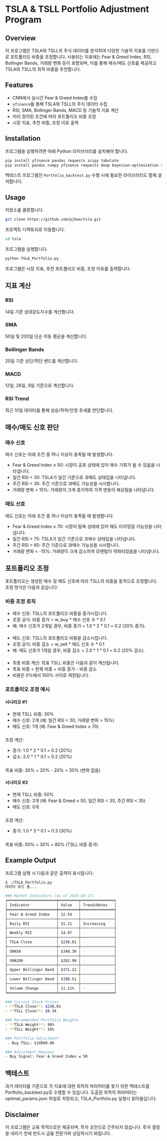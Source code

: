 # TSLA & TSLL Portfolio Adjustment Program

## Overview
이 프로그램은 TSLA와 TSLL의 주식 데이터를 분석하여 다양한 기술적 지표를 기반으로 포트폴리오 비중을 조정합니다. 사용되는 지표에는 Fear & Greed Index, RSI, Bollinger Bands, 거래량 변화 등이 포함되며, 이를 통해 매수/매도 신호를 제공하고 TSLA와 TSLL의 최적 비중을 추천합니다.

## Features
- CNN에서 실시간 Fear & Greed Index를 수집
- `yfinance`를 통해 TSLA와 TSLL의 주식 데이터 수집
- RSI, SMA, Bollinger Bands, MACD 등 기술적 지표 계산
- 미리 정의된 조건에 따라 포트폴리오 비중 조정
- 시장 지표, 추천 비중, 조정 이유 출력

## Installation
프로그램을 실행하려면 아래 Python 라이브러리를 설치해야 합니다.

```bash
pip install yfinance pandas requests scipy tabulate
pip install pandas numpy yfinance requests deap bayesian-optimization tabulate scipy
```
백테스트 프로그램인 `Portfolio_backtest.py` 수행 시에 필요한 라이브러리도 함께 설치합니다.

## Usage
저장소를 클론합니다.

```bash
git clone https://github.com/pjhwa/tsla.git
```

프로젝트 디렉토리로 이동합니다.

```bash
cd tsla
```

프로그램을 실행합니다.

```bash
python TSLA_Portfolio.py
```

프로그램은 시장 지표, 추천 포트폴리오 비중, 조정 이유를 출력합니다.

## 지표 계산

### RSI
14일 기준 상대강도지수를 계산합니다.
### SMA
50일 및 200일 단순 이동 평균을 계산합니다.
### Bollinger Bands
20일 기준 상단/하단 밴드를 계산합니다.
### MACD
12일, 26일, 9일 기준으로 계산합니다.
### RSI Trend
최근 10일 데이터를 통해 상승/하락/안정 추세를 판단합니다.

## 매수/매도 신호 판단

### 매수 신호
매수 신호는 아래 조건 중 하나 이상이 충족될 때 발생합니다.
- Fear & Greed Index ≤ 50: 시장이 공포 상태에 있어 매수 기회가 될 수 있음을 나타냅니다.
- 일간 RSI < 30: TSLA가 일간 기준으로 과매도 상태임을 나타냅니다.
- 주간 RSI < 35: 주간 기준으로 과매도 가능성을 시사합니다.
- 거래량 변화 > 15%: 거래량이 크게 증가하여 가격 변동이 예상됨을 나타냅니다.

### 매도 신호
매도 신호는 아래 조건 중 하나 이상이 충족될 때 발생합니다:
- Fear & Greed Index ≥ 70: 시장이 탐욕 상태에 있어 매도 타이밍일 가능성을 나타냅니다.
- 일간 RSI > 75: TSLA가 일간 기준으로 과매수 상태임을 나타냅니다.
- 주간 RSI > 65: 주간 기준으로 과매수 가능성을 시사합니다.
- 거래량 변화 < -15%: 거래량이 크게 감소하여 모멘텀이 약화되었음을 나타냅니다.

## 포트폴리오 조정
포트폴리오는 생성된 매수 및 매도 신호에 따라 TSLL의 비중을 동적으로 조정합니다. 조정 방식은 다음과 같습니다:

### 비중 조정 로직
- 매수 신호: TSLL의 포트폴리오 비중을 증가시킵니다.
- 조정 공식: 비중 증가 = w_buy * 매수 신호 수 * 0.1
- 예: 매수 신호가 2개일 경우, 비중 증가 = 1.0 * 2 * 0.1 = 0.2 (20% 증가).
####
- 매도 신호: TSLL의 포트폴리오 비중을 감소시킵니다.
- 조정 공식: 비중 감소 = w_sell * 매도 신호 수 * 0.1
- 예: 매도 신호가 1개일 경우, 비중 감소 = 2.0 * 1 * 0.1 = 0.2 (20% 감소).
####
- 최종 비중 계산: 목표 TSLL 비중은 다음과 같이 계산됩니다.
- 목표 비중 = 현재 비중 + 비중 증가 - 비중 감소
- 비중은 0%에서 100% 사이로 제한됩니다.

### 포트폴리오 조정 예시
#### 시나리오 #1
- 현재 TSLL 비중: 30%
- 매수 신호: 2개 (예: 일간 RSI < 30, 거래량 변화 > 15%)
- 매도 신호: 1개 (예: Fear & Greed Index ≥ 70)
#####
조정 계산:
- 증가: 1.0 * 2 * 0.1 = 0.2 (20%)
- 감소: 2.0 * 1 * 0.1 = 0.2 (20%)
#####
목표 비중: 30% + 20% - 20% = 30% (변화 없음)

#### 시나리오 #2
- 현재 TSLL 비중: 50%
- 매수 신호: 3개 (예: Fear & Greed ≤ 50, 일간 RSI < 30, 주간 RSI < 35)
- 매도 신호: 0개
#####
조정 계산:
- 증가: 1.0 * 3 * 0.1 = 0.3 (30%)
#####
목표 비중: 50% + 30% = 80% (TSLL 비중 증가)

## Example Output
프로그램 실행 시 다음과 같은 출력이 표시됩니다.

```bash
$ ./TSLA_Portfolio.py
데이터 로드 중...

### Market Indicators (as of 2025-03-17)
╒══════════════════════╤═════════╤═══════════════╕
│ Indicator            │ Value   │ Trend/Notes   │
╞══════════════════════╪═════════╪═══════════════╡
│ Fear & Greed Index   │ 22.54   │ -             │
├──────────────────────┼─────────┼───────────────┤
│ Daily RSI            │ 31.11   │ Increasing    │
├──────────────────────┼─────────┼───────────────┤
│ Weekly RSI           │ 14.97   │ -             │
├──────────────────────┼─────────┼───────────────┤
│ TSLA Close           │ $238.01 │ -             │
├──────────────────────┼─────────┼───────────────┤
│ SMA50                │ $348.30 │ -             │
├──────────────────────┼─────────┼───────────────┤
│ SMA200               │ $282.99 │ -             │
├──────────────────────┼─────────┼───────────────┤
│ Upper Bollinger Band │ $371.22 │ -             │
├──────────────────────┼─────────┼───────────────┤
│ Lower Bollinger Band │ $198.51 │ -             │
├──────────────────────┼─────────┼───────────────┤
│ Volume Change        │ 11.11%  │ -             │
╘══════════════════════╧═════════╧═══════════════╛

### Current Stock Prices
- **TSLA Close**: $238.01
- **TSLL Close**: $8.34

### Recommended Portfolio Weights
- **TSLA Weight**: 90%
- **TSLL Weight**: 10%

### Portfolio Adjustment
 - Buy TSLL: $10000.00

### Adjustment Reasons
- Buy Signal: Fear & Greed Index ≤ 50
```

## 백테스트
과거 데이터를 기준으로 각 지표에 대한 최적의 파라미터를 찾기 위한 백테스트를 Portfolio_backtest.py로 수행할 수 있습니다. 
도출된 최적의 파라미터는 optimal_params.json 파일로 저장되고, TSLA_Portfolio.py 실행시 읽어들입니다.

## Disclaimer
이 프로그램은 교육 목적으로만 제공되며, 투자 조언으로 간주되지 않습니다. 투자 결정을 내리기 전에 반드시 금융 전문가와 상담하시기 바랍니다.
